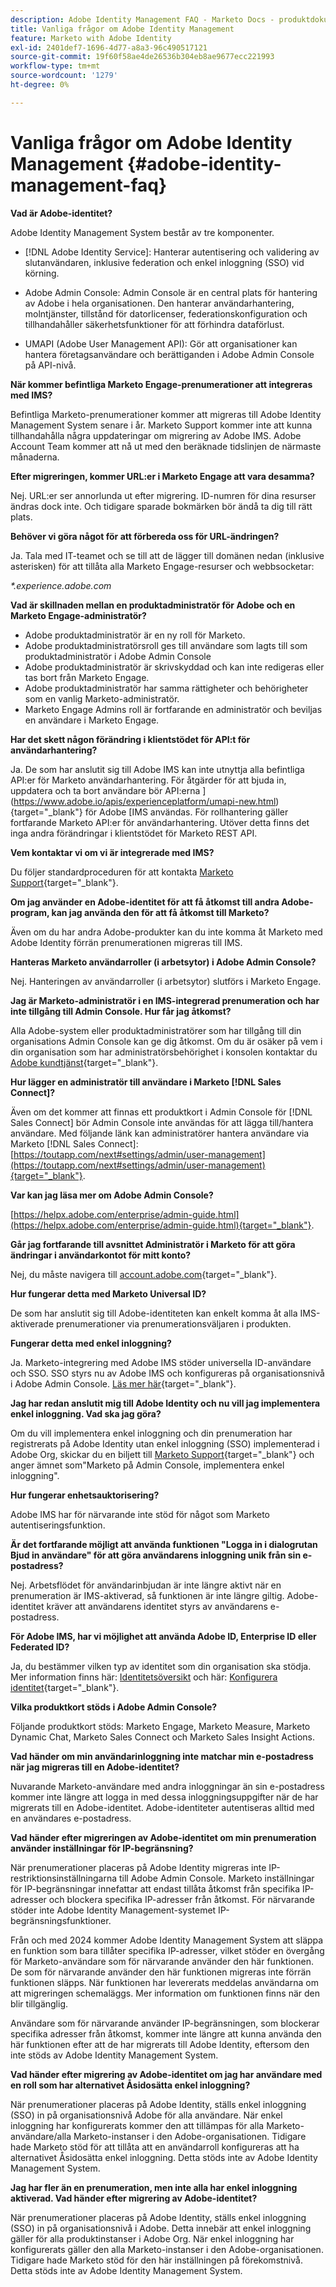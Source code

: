 ```yaml
---
description: Adobe Identity Management FAQ - Marketo Docs - produktdokumentation
title: Vanliga frågor om Adobe Identity Management
feature: Marketo with Adobe Identity
exl-id: 2401def7-1696-4d77-a8a3-96c490517121
source-git-commit: 19f60f58ae4de26536b304eb8ae9677ecc221993
workflow-type: tm+mt
source-wordcount: '1279'
ht-degree: 0%

---
```


# Vanliga frågor om Adobe Identity Management {#adobe-identity-management-faq}

**Vad är Adobe-identitet?**

Adobe Identity Management System består av tre komponenter.

* [!DNL Adobe Identity Service]: Hanterar autentisering och validering av slutanvändaren, inklusive federation och enkel inloggning (SSO) vid körning.

* Adobe Admin Console: Admin Console är en central plats för hantering av Adobe i hela organisationen. Den hanterar användarhantering, molntjänster, tillstånd för datorlicenser, federationskonfiguration och tillhandahåller säkerhetsfunktioner för att förhindra dataförlust.

* UMAPI (Adobe User Management API): Gör att organisationer kan hantera företagsanvändare och berättiganden i Adobe Admin Console på API-nivå.

**När kommer befintliga Marketo Engage-prenumerationer att integreras med IMS?**

Befintliga Marketo-prenumerationer kommer att migreras till Adobe Identity Management System senare i år. Marketo Support kommer inte att kunna tillhandahålla några uppdateringar om migrering av Adobe IMS. Adobe Account Team kommer att nå ut med den beräknade tidslinjen de närmaste månaderna.

**Efter migreringen, kommer URL:er i Marketo Engage att vara desamma?**

Nej. URL:er ser annorlunda ut efter migrering. ID-numren för dina resurser ändras dock inte. Och tidigare sparade bokmärken bör ändå ta dig till rätt plats.

**Behöver vi göra något för att förbereda oss för URL-ändringen?**

Ja. Tala med IT-teamet och se till att de lägger till domänen nedan (inklusive asterisken) för att tillåta alla Marketo Engage-resurser och webbsocketar:

_*.experience.adobe.com_

**Vad är skillnaden mellan en produktadministratör för Adobe och en Marketo Engage-administratör?**

* Adobe produktadministratör är en ny roll för Marketo.
* Adobe produktadministratörsroll ges till användare som lagts till som produktadministratör i Adobe Admin Console
* Adobe produktadministratör är skrivskyddad och kan inte redigeras eller tas bort från Marketo Engage.
* Adobe produktadministratör har samma rättigheter och behörigheter som en vanlig Marketo-administratör.
* Marketo Engage Admins roll är fortfarande en administratör och beviljas en användare i Marketo Engage.

**Har det skett någon förändring i klientstödet för API:t för användarhantering?**

Ja. De som har anslutit sig till Adobe IMS kan inte utnyttja alla befintliga API:er för Marketo användarhantering. För åtgärder för att bjuda in, uppdatera och ta bort användare bör API:erna ](https://www.adobe.io/apis/experienceplatform/umapi-new.html){target="_blank"} för Adobe [IMS användas. För rollhantering gäller fortfarande Marketo API:er för användarhantering. Utöver detta finns det inga andra förändringar i klientstödet för Marketo REST API.

**Vem kontaktar vi om vi är integrerade med IMS?**

Du följer standardproceduren för att kontakta [Marketo Support](https://nation.marketo.com/t5/support/ct-p/Support){target="_blank"}.

**Om jag använder en Adobe-identitet för att få åtkomst till andra Adobe-program, kan jag använda den för att få åtkomst till Marketo?**

Även om du har andra Adobe-produkter kan du inte komma åt Marketo med Adobe Identity förrän prenumerationen migreras till IMS.

**Hanteras Marketo användarroller (i arbetsytor) i Adobe Admin Console?**

Nej. Hanteringen av användarroller (i arbetsytor) slutförs i Marketo Engage.

**Jag är Marketo-administratör i en IMS-integrerad prenumeration och har inte tillgång till Admin Console. Hur får jag åtkomst?**

Alla Adobe-system eller produktadministratörer som har tillgång till din organisations Admin Console kan ge dig åtkomst. Om du är osäker på vem i din organisation som har administratörsbehörighet i konsolen kontaktar du [Adobe kundtjänst](https://helpx.adobe.com/contact.html){target="_blank"}.

**Hur lägger en administratör till användare i Marketo [!DNL Sales Connect]?**

Även om det kommer att finnas ett produktkort i Admin Console för [!DNL Sales Connect] bör Admin Console inte användas för att lägga till/hantera användare. Med följande länk kan administratörer hantera användare via Marketo [!DNL Sales Connect]: [https://toutapp.com/next#settings/admin/user-management](https://toutapp.com/next#settings/admin/user-management){target="_blank"}.

**Var kan jag läsa mer om Adobe Admin Console?**

[https://helpx.adobe.com/enterprise/admin-guide.html](https://helpx.adobe.com/enterprise/admin-guide.html){target="_blank"}.

**Går jag fortfarande till avsnittet Administratör i Marketo för att göra ändringar i användarkontot för mitt konto?**

Nej, du måste navigera till [account.adobe.com](https://account.adobe.com){target="_blank"}.

**Hur fungerar detta med Marketo Universal ID?**

De som har anslutit sig till Adobe-identiteten kan enkelt komma åt alla IMS-aktiverade prenumerationer via prenumerationsväljaren i produkten.

**Fungerar detta med enkel inloggning?**

Ja. Marketo-integrering med Adobe IMS stöder universella ID-användare och SSO. SSO styrs nu av Adobe IMS och konfigureras på organisationsnivå i Adobe Admin Console. [Läs mer här](https://helpx.adobe.com/enterprise/using/set-up-identity.html){target="_blank"}.

**Jag har redan anslutit mig till Adobe Identity och nu vill jag implementera enkel inloggning. Vad ska jag göra?**

Om du vill implementera enkel inloggning och din prenumeration har registrerats på Adobe Identity utan enkel inloggning (SSO) implementerad i Adobe Org, skickar du en biljett till [Marketo Support](https://nation.marketo.com/){target="_blank"} och anger ämnet som&quot;Marketo på Admin Console, implementera enkel inloggning&quot;.

**Hur fungerar enhetsauktorisering?**

Adobe IMS har för närvarande inte stöd för något som Marketo autentiseringsfunktion.

**Är det fortfarande möjligt att använda funktionen &quot;Logga in i dialogrutan Bjud in användare&quot; för att göra användarens inloggning unik från sin e-postadress?**

Nej. Arbetsflödet för användarinbjudan är inte längre aktivt när en prenumeration är IMS-aktiverad, så funktionen är inte längre giltig. Adobe-identitet kräver att användarens identitet styrs av användarens e-postadress.

**För Adobe IMS, har vi möjlighet att använda Adobe ID, Enterprise ID eller Federated ID?**

Ja, du bestämmer vilken typ av identitet som din organisation ska stödja. Mer information finns här: [Identitetsöversikt](https://helpx.adobe.com/enterprise/using/identity.html) och här: [Konfigurera identitet](https://helpx.adobe.com/enterprise/using/set-up-identity.html){target="_blank"}.

**Vilka produktkort stöds i Adobe Admin Console?**

Följande produktkort stöds: Marketo Engage, Marketo Measure, Marketo Dynamic Chat, Marketo Sales Connect och Marketo Sales Insight Actions.

**Vad händer om min användarinloggning inte matchar min e-postadress när jag migreras till en Adobe-identitet?**

Nuvarande Marketo-användare med andra inloggningar än sin e-postadress kommer inte längre att logga in med dessa inloggningsuppgifter när de har migrerats till en Adobe-identitet. Adobe-identiteter autentiseras alltid med en användares e-postadress.

**Vad händer efter migreringen av Adobe-identitet om min prenumeration använder inställningar för IP-begränsning?**

När prenumerationer placeras på Adobe Identity migreras inte IP-restriktionsinställningarna till Adobe Admin Console. Marketo inställningar för IP-begränsningar innefattar att endast tillåta åtkomst från specifika IP-adresser och blockera specifika IP-adresser från åtkomst. För närvarande stöder inte Adobe Identity Management-systemet IP-begränsningsfunktioner.

Från och med 2024 kommer Adobe Identity Management System att släppa en funktion som bara tillåter specifika IP-adresser, vilket stöder en övergång för Marketo-användare som för närvarande använder den här funktionen. De som för närvarande använder den här funktionen migreras inte förrän funktionen släpps. När funktionen har levererats meddelas användarna om att migreringen schemaläggs. Mer information om funktionen finns när den blir tillgänglig.

Användare som för närvarande använder IP-begränsningen, som blockerar specifika adresser från åtkomst, kommer inte längre att kunna använda den här funktionen efter att de har migrerats till Adobe Identity, eftersom den inte stöds av Adobe Identity Management System.

**Vad händer efter migrering av Adobe-identitet om jag har användare med en roll som har alternativet Åsidosätta enkel inloggning?**

När prenumerationer placeras på Adobe Identity, ställs enkel inloggning (SSO) in på organisationsnivå Adobe för alla användare. När enkel inloggning har konfigurerats kommer den att tillämpas för alla Marketo-användare/alla Marketo-instanser i den Adobe-organisationen. Tidigare hade Marketo stöd för att tillåta att en användarroll konfigureras att ha alternativet Åsidosätta enkel inloggning. Detta stöds inte av Adobe Identity Management System.

**Jag har fler än en prenumeration, men inte alla har enkel inloggning aktiverad. Vad händer efter migrering av Adobe-identitet?**

När prenumerationer placeras på Adobe Identity, ställs enkel inloggning (SSO) in på organisationsnivå i Adobe. Detta innebär att enkel inloggning gäller för alla produktinstanser i Adobe Org. När enkel inloggning har konfigurerats gäller den alla Marketo-instanser i den Adobe-organisationen. Tidigare hade Marketo stöd för den här inställningen på förekomstnivå. Detta stöds inte av Adobe Identity Management System.
